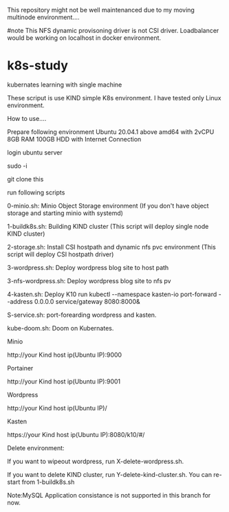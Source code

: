 This repository might not be well maintenanced due to my moving multinode environment....

#note
This NFS dynamic provisoning driver is not CSI driver.
Loadbalancer would be working on localhost in docker environment.

# k8s-study
kubernates learning with single machine

These scriput is use KIND simple K8s environment. I have tested only Linux environment.

How to use....

Prepare following environment
Ubuntu 20.04.1 above amd64 with 2vCPU 8GB RAM 100GB HDD with Internet Connection

login ubuntu server

sudo -i

git clone this

run following scripts

0-minio.sh: Minio Object Storage environment (If you don't have object storage and starting minio with systemd)

1-buildk8s.sh: Building KIND cluster (This script will deploy single node KIND cluster)

2-storage.sh: Install CSI hostpath and dynamic nfs pvc environment  (This script will deploy CSI hostpath driver)

3-wordpress.sh: Deploy wordpress blog site to host path

3-nfs-wordpress.sh: Deploy wordpress blog site to nfs pv

4-kasten.sh: Deploy K10 run kubectl --namespace kasten-io port-forward --address 0.0.0.0 service/gateway 8080:8000&

S-service.sh: port-forearding wordpress and kasten.

kube-doom.sh: Doom on Kubernates.



Minio

http://your Kind host ip(Ubuntu IP):9000

Portainer

http://your Kind host ip(Ubuntu IP):9001

Wordpress

http://your Kind host ip(Ubuntu IP)/

Kasten

https://your Kind host ip(Ubuntu IP):8080/k10/#/



Delete environment:

If you want to wipeout wordpress, run X-delete-wordpress.sh. 

If you want to delete KIND cluster, run Y-delete-kind-cluster.sh. You can re-start from 1-buildk8s.sh

Note:MySQL Application consistance is not supported in this branch for now.
